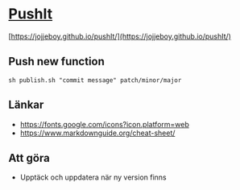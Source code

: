 # [PushIt](https://jojjeboy.github.io/pushIt/)
[https://jojjeboy.github.io/pushIt/](https://jojjeboy.github.io/pushIt/)

## Push new function
`sh publish.sh "commit message" patch/minor/major`


## Länkar 
- https://fonts.google.com/icons?icon.platform=web
- https://www.markdownguide.org/cheat-sheet/


## Att göra 
- Upptäck och uppdatera när ny version finns

